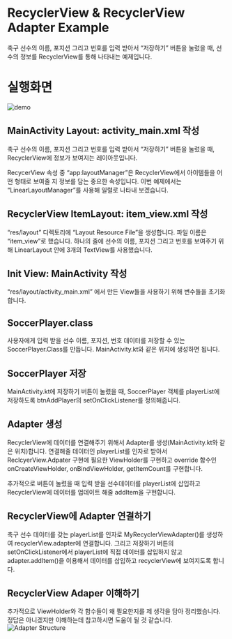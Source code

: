 # RecyclerView & RecyclerView Adapter Example

축구 선수의 이름, 포지션  그리고 번호를 입력 받아서 “저장하기” 버튼을 눌렀을 때, 선수의 정보를 RecyclerView를 통해 나타내는 예제입니다.


# 실행화면 
![demo](https://user-images.githubusercontent.com/40654227/132125298-6fbaad9a-3109-41a5-b4f1-3fb8babcfe7a.gif)


## MainActivity Layout: activity_main.xml 작성 
축구 선수의 이름, 포지션  그리고 번호를 입력 받아서 “저장하기” 버튼을 눌렀을 때, RecyclerView에 정보가 보여지는 레이아웃입니다.

RecycerView  속성 중 “app:layoutManager”은 RecyclerView에서 아이템들을 어떤 형태로 보여줄 지 정보를 담는 중요한 속성입니다. 이번 예제에서는 “LinearLayoutManager”를 사용해 일렬로 나타내 보겠습니다.

## RecyclerView ItemLayout: item_view.xml 작성

“res/layout” 디렉토리에 “Layout Resource File”을 생성합니다. 파일 이름은 “item_view”로 했습니다.
하나의 줄에 선수의 이름, 포지션 그리고 번호를 보여주기 위해 LinearLayout 안에 3개의 TextView를 사용했습니다.

## Init View: MainActivity 작성 

“res/layout/activity_main.xml” 에서 만든 View들을 사용하기 위해 변수들을 초기화 합니다.

## SoccerPlayer.class
사용자에게 입력 받을 선수 이름, 포지션, 번호 데이터를 저장할 수 있는 SoccerPlayer.Class를 만듭니다.
MainActivity.kt와 같은 위치에 생성하면 됩니다.

## SoccerPlayer 저장

MainActivity.kt에 저장하기 버튼이 눌렸을 때, SoccerPlayer 객체를 playerList에 저장하도록 btnAddPlayer의 setOnClickListener를 정의해줍니다.

## Adapter 생성


RecyclerView에 데이터를 연결해주기 위해서 Adapter를 생성(MainActivity.kt와 같은 위치)합니다. 연결해줄 데이터인 playerList를 인자로 받아서 ReclcyerView.Adpater  구현에 필요한 ViewHolder를 구현하고 override 함수인 onCreateViewHolder, onBindViewHolder, getItemCount를 구현합니다.

추가적으로 버튼이 눌렸을 때 입력 받을 선수데이터를 playerList에 삽입하고 RecyclerView에 데이터를 업데이트 해줄 addItem을 구현합니다.

##  RecyclerView에 Adapter 연결하기
축구 선수 데이터를 갖는 playerList를 인자로 MyRecyclerViewAdapter()를 생성하여 recyclerView.adapter에 연결합니다.
그리고 저장하기 버튼의 setOnClickListener에서 playerList에 직접 데이터를 삽입하지 않고 adapter.addItem()을 이용해서 데이터를 삽입하고 recyclerView에 보여지도록 합니다.


## RecyclerView Adaper 이해하기 

추가적으로 ViewHolder와 각 함수들이 왜 필요한지를 제 생각을 담아 정리했습니다. 정답은 아니겠지만 이해하는데 참고하시면 도움이 될 것 같습니다.
![Adapter Structure](https://user-images.githubusercontent.com/40654227/132125500-7ab3af5f-8b35-4491-888a-42125ceaec9d.png)
